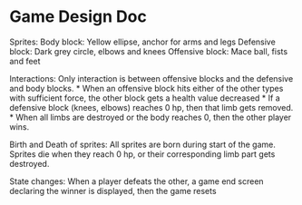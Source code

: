 # Game Design Doc

Sprites:
    Body block: Yellow ellipse, anchor for arms and legs
    Defensive block: Dark grey circle, elbows and knees
    Offensive block: Mace ball, fists and feet

Interactions:
    Only interaction is between offensive blocks and the defensive and body blocks.
        * When an offensive block hits either of the other types with sufficient force, the other block gets a health value decreased
        * If a defensive block (knees, elbows) reaches 0 hp, then that limb gets removed.
        * When all limbs are destroyed or the body reaches 0, then the other player wins.

Birth and Death of sprites:
    All sprites are born during start of the game.
    Sprites die when they reach 0 hp, or their corresponding limb part gets destroyed.

State changes:
    When a player defeats the other, a game end screen declaring the winner is displayed, then the game resets